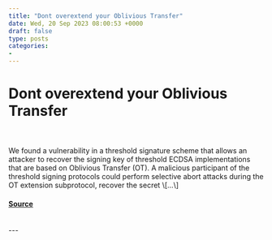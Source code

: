```yaml
---
title: "Dont overextend your Oblivious Transfer"
date: Wed, 20 Sep 2023 08:00:53 +0000
draft: false
type: posts
categories: 
- 
---
```

# Dont overextend your Oblivious Transfer

<br/>

<br/>
We found a vulnerability in a threshold signature scheme that allows an attacker to recover the signing key of threshold ECDSA implementations that are based on Oblivious Transfer (OT). A malicious participant of the threshold signing protocols could perform selective abort attacks during the OT extension subprotocol, recover the secret \[…\]

#### [Source](https://blog.trailofbits.com/2023/09/20/dont-overextend-your-oblivious-transfer/)

<br/>
---
